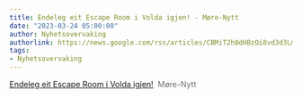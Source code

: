 ```yaml
---
title: Endeleg eit Escape Room i Volda igjen! - Møre-Nytt
date: "2023-03-24 05:00:00"
author: Nyhetsovervaking
authorlink: https://news.google.com/rss/articles/CBMiT2h0dHBzOi8vd3d3Lm1vcmVueXR0Lm5vL255aGVpdGVyL2kvWGJhOUdXL2VuZGVsZWctZWl0LWVzY2FwZS1yb29tLWktdm9sZGEtaWdqZW7SAQA?oc=5
tags:
- Nyhetsovervaking
---
```

<a href="https://news.google.com/rss/articles/CBMiT2h0dHBzOi8vd3d3Lm1vcmVueXR0Lm5vL255aGVpdGVyL2kvWGJhOUdXL2VuZGVsZWctZWl0LWVzY2FwZS1yb29tLWktdm9sZGEtaWdqZW7SAQA?oc=5" target="_blank">Endeleg eit Escape Room i Volda igjen!</a>&nbsp;&nbsp;<font color="#6f6f6f">Møre-Nytt</font>